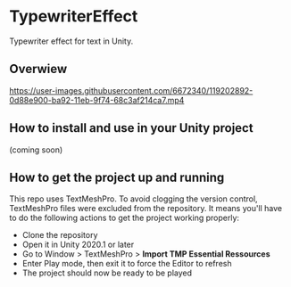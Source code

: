 # TypewriterEffect
Typewriter effect for text in Unity.

## Overwiew

https://user-images.githubusercontent.com/6672340/119202892-0d88e900-ba92-11eb-9f74-68c3af214ca7.mp4

## How to install and use in your Unity project
(coming soon)

## How to get the project up and running
This repo uses TextMeshPro. To avoid clogging the version control, TextMeshPro files were excluded from the repository. 
It means you'll have to do the following actions to get the project working properly:
- Clone the repository
- Open it in Unity 2020.1 or later
- Go to Window > TextMeshPro > **Import TMP Essential Ressources**
- Enter Play mode, then exit it to force the Editor to refresh
- The project should now be ready to be played
